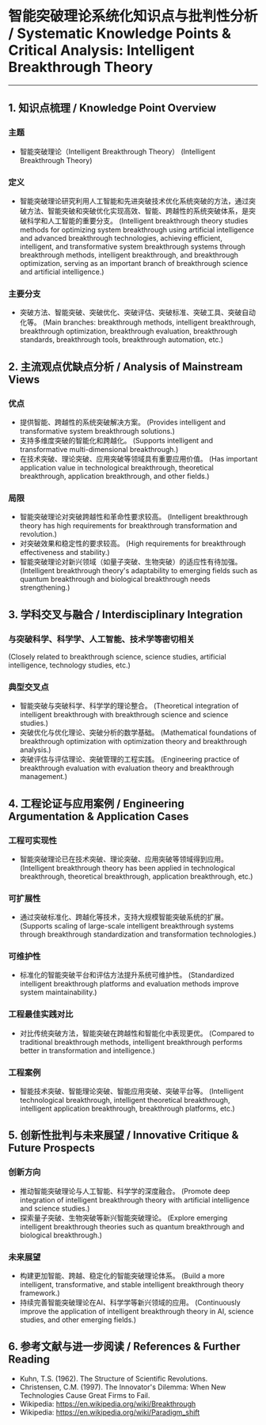 # 智能突破理论系统化知识点与批判性分析 / Systematic Knowledge Points & Critical Analysis: Intelligent Breakthrough Theory

---

## 1. 知识点梳理 / Knowledge Point Overview

### 主题

- 智能突破理论（Intelligent Breakthrough Theory）
  (Intelligent Breakthrough Theory)

### 定义

- 智能突破理论研究利用人工智能和先进突破技术优化系统突破的方法，通过突破方法、智能突破和突破优化实现高效、智能、跨越性的系统突破体系，是突破科学和人工智能的重要分支。
  (Intelligent breakthrough theory studies methods for optimizing system breakthrough using artificial intelligence and advanced breakthrough technologies, achieving efficient, intelligent, and transformative system breakthrough systems through breakthrough methods, intelligent breakthrough, and breakthrough optimization, serving as an important branch of breakthrough science and artificial intelligence.)

### 主要分支

- 突破方法、智能突破、突破优化、突破评估、突破标准、突破工具、突破自动化等。
  (Main branches: breakthrough methods, intelligent breakthrough, breakthrough optimization, breakthrough evaluation, breakthrough standards, breakthrough tools, breakthrough automation, etc.)

## 2. 主流观点优缺点分析 / Analysis of Mainstream Views

### 优点

- 提供智能、跨越性的系统突破解决方案。
  (Provides intelligent and transformative system breakthrough solutions.)
- 支持多维度突破的智能化和跨越化。
  (Supports intelligent and transformative multi-dimensional breakthrough.)
- 在技术突破、理论突破、应用突破等领域具有重要应用价值。
  (Has important application value in technological breakthrough, theoretical breakthrough, application breakthrough, and other fields.)

### 局限

- 智能突破理论对突破跨越性和革命性要求较高。
  (Intelligent breakthrough theory has high requirements for breakthrough transformation and revolution.)
- 对突破效果和稳定性的要求较高。
  (High requirements for breakthrough effectiveness and stability.)
- 智能突破理论对新兴领域（如量子突破、生物突破）的适应性有待加强。
  (Intelligent breakthrough theory's adaptability to emerging fields such as quantum breakthrough and biological breakthrough needs strengthening.)

## 3. 学科交叉与融合 / Interdisciplinary Integration

### 与突破科学、科学学、人工智能、技术学等密切相关

  (Closely related to breakthrough science, science studies, artificial intelligence, technology studies, etc.)

### 典型交叉点

- 智能突破与突破科学、科学学的理论整合。
  (Theoretical integration of intelligent breakthrough with breakthrough science and science studies.)
- 突破优化与优化理论、突破分析的数学基础。
  (Mathematical foundations of breakthrough optimization with optimization theory and breakthrough analysis.)
- 突破评估与评估理论、突破管理的工程实践。
  (Engineering practice of breakthrough evaluation with evaluation theory and breakthrough management.)

## 4. 工程论证与应用案例 / Engineering Argumentation & Application Cases

### 工程可实现性

- 智能突破理论已在技术突破、理论突破、应用突破等领域得到应用。
  (Intelligent breakthrough theory has been applied in technological breakthrough, theoretical breakthrough, application breakthrough, etc.)

### 可扩展性

- 通过突破标准化、跨越化等技术，支持大规模智能突破系统的扩展。
  (Supports scaling of large-scale intelligent breakthrough systems through breakthrough standardization and transformation technologies.)

### 可维护性

- 标准化的智能突破平台和评估方法提升系统可维护性。
  (Standardized intelligent breakthrough platforms and evaluation methods improve system maintainability.)

### 工程最佳实践对比

- 对比传统突破方法，智能突破在跨越性和智能化中表现更优。
  (Compared to traditional breakthrough methods, intelligent breakthrough performs better in transformation and intelligence.)

### 工程案例

- 智能技术突破、智能理论突破、智能应用突破、突破平台等。
  (Intelligent technological breakthrough, intelligent theoretical breakthrough, intelligent application breakthrough, breakthrough platforms, etc.)

## 5. 创新性批判与未来展望 / Innovative Critique & Future Prospects

### 创新方向

- 推动智能突破理论与人工智能、科学学的深度融合。
  (Promote deep integration of intelligent breakthrough theory with artificial intelligence and science studies.)
- 探索量子突破、生物突破等新兴智能突破理论。
  (Explore emerging intelligent breakthrough theories such as quantum breakthrough and biological breakthrough.)

### 未来展望

- 构建更加智能、跨越、稳定化的智能突破理论体系。
  (Build a more intelligent, transformative, and stable intelligent breakthrough theory framework.)
- 持续完善智能突破理论在AI、科学学等新兴领域的应用。
  (Continuously improve the application of intelligent breakthrough theory in AI, science studies, and other emerging fields.)

## 6. 参考文献与进一步阅读 / References & Further Reading

- Kuhn, T.S. (1962). The Structure of Scientific Revolutions.
- Christensen, C.M. (1997). The Innovator's Dilemma: When New Technologies Cause Great Firms to Fail.
- Wikipedia: <https://en.wikipedia.org/wiki/Breakthrough>
- Wikipedia: <https://en.wikipedia.org/wiki/Paradigm_shift>
